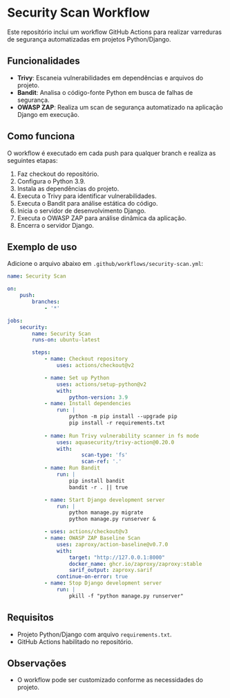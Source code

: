 # Security Scan Workflow

Este repositório inclui um workflow GitHub Actions para realizar varreduras de segurança automatizadas em projetos Python/Django.

## Funcionalidades

- **Trivy**: Escaneia vulnerabilidades em dependências e arquivos do projeto.
- **Bandit**: Analisa o código-fonte Python em busca de falhas de segurança.
- **OWASP ZAP**: Realiza um scan de segurança automatizado na aplicação Django em execução.

## Como funciona

O workflow é executado em cada push para qualquer branch e realiza as seguintes etapas:

1. Faz checkout do repositório.
2. Configura o Python 3.9.
3. Instala as dependências do projeto.
4. Executa o Trivy para identificar vulnerabilidades.
5. Executa o Bandit para análise estática do código.
6. Inicia o servidor de desenvolvimento Django.
7. Executa o OWASP ZAP para análise dinâmica da aplicação.
8. Encerra o servidor Django.

## Exemplo de uso

Adicione o arquivo abaixo em `.github/workflows/security-scan.yml`:

```yaml
name: Security Scan

on:
    push:
        branches:
            - '*'

jobs:
    security:
        name: Security Scan
        runs-on: ubuntu-latest

        steps:
            - name: Checkout repository
                uses: actions/checkout@v2

            - name: Set up Python
                uses: actions/setup-python@v2
                with:
                    python-version: 3.9  
            - name: Install dependencies
                run: |
                    python -m pip install --upgrade pip
                    pip install -r requirements.txt
                
            - name: Run Trivy vulnerability scanner in fs mode
                uses: aquasecurity/trivy-action@0.20.0
                with:
                        scan-type: 'fs'
                        scan-ref: '.'
            - name: Run Bandit
                run: |
                    pip install bandit
                    bandit -r . || true 

            - name: Start Django development server
                run: |
                    python manage.py migrate 
                    python manage.py runserver &

            - uses: actions/checkout@v3
            - name: OWASP ZAP Baseline Scan
                uses: zaproxy/action-baseline@v0.7.0
                with:
                    target: "http://127.0.0.1:8000"
                    docker_name: ghcr.io/zaproxy/zaproxy:stable
                    sarif_output: zaproxy.sarif
                continue-on-error: true
            - name: Stop Django development server
                run: |
                    pkill -f "python manage.py runserver"
```

## Requisitos

- Projeto Python/Django com arquivo `requirements.txt`.
- GitHub Actions habilitado no repositório.

## Observações

- O workflow pode ser customizado conforme as necessidades do projeto.
